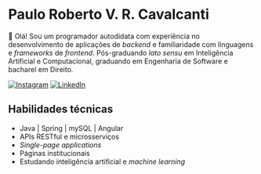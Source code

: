 # Paulo Roberto V. R. Cavalcanti
👋 Olá! Sou um programador autodidata com experiência no desenvolvimento de aplicações de *backend* e familiaridade com linguagens e *frameworks* de *frontend*. Pós-graduando *lato sensu* em Inteligência Artificial e Computacional, graduando em Engenharia de Software e bacharel em Direito.

[![Instagram](https://img.shields.io/badge/Instagram-%23E4405F.svg?logo=Instagram&logoColor=white)](https://instagram.com/pauloroberto.dev) [![LinkedIn](https://img.shields.io/badge/LinkedIn-%230077B5.svg?logo=linkedin&logoColor=white)](https://www.linkedin.com/in/paulorobertovrc/)

## Habilidades técnicas
- Java | Spring | mySQL | Angular
- APIs RESTful e microsserviços
- *Single-page applications*
- Páginas institucionais
- Estudando inteligência artificial e *machine learning*
